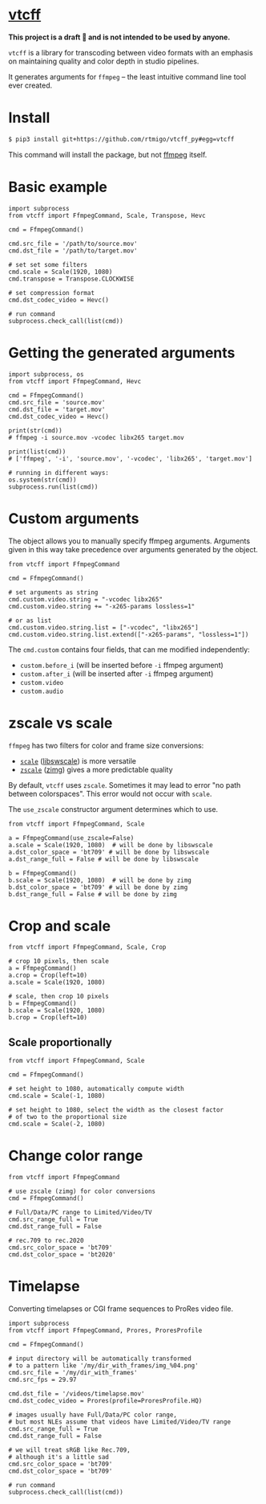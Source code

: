 # [vtcff](https://github.com/rtmigo/vtcff_py)

**This project is a draft 🍏 and is not intended to be used by anyone.**

`vtcff` is a library for transcoding between video formats with an emphasis on
maintaining quality and color depth in studio pipelines.

It generates arguments for `ffmpeg` – the least intuitive command line tool ever
created.

# Install

```bash
$ pip3 install git+https://github.com/rtmigo/vtcff_py#egg=vtcff
```

This command will install the package, but not
[ffmpeg](https://www.ffmpeg.org/) itself.

# Basic example

```python3
import subprocess
from vtcff import FfmpegCommand, Scale, Transpose, Hevc

cmd = FfmpegCommand()

cmd.src_file = '/path/to/source.mov'
cmd.dst_file = '/path/to/target.mov'

# set set some filters
cmd.scale = Scale(1920, 1080)
cmd.transpose = Transpose.CLOCKWISE

# set compression format
cmd.dst_codec_video = Hevc()

# run command
subprocess.check_call(list(cmd))
```

# Getting the generated arguments

```python3
import subprocess, os
from vtcff import FfmpegCommand, Hevc

cmd = FfmpegCommand()
cmd.src_file = 'source.mov'
cmd.dst_file = 'target.mov'
cmd.dst_codec_video = Hevc()

print(str(cmd))
# ffmpeg -i source.mov -vcodec libx265 target.mov

print(list(cmd))
# ['ffmpeg', '-i', 'source.mov', '-vcodec', 'libx265', 'target.mov']

# running in different ways:
os.system(str(cmd))
subprocess.run(list(cmd))
```

# Custom arguments

The object allows you to manually specify ffmpeg arguments. Arguments given 
in this way take precedence over arguments generated by the object.

```python3
from vtcff import FfmpegCommand

cmd = FfmpegCommand()

# set arguments as string
cmd.custom.video.string = "-vcodec libx265"
cmd.custom.video.string += "-x265-params lossless=1"

# or as list
cmd.custom.video.string.list = ["-vcodec", "libx265"]
cmd.custom.video.string.list.extend(["-x265-params", "lossless=1"])
```

The `cmd.custom` contains four fields, that can me modified independently:

- `custom.before_i` (will be inserted before `-i` ffmpeg argument)
- `custom.after_i` (will be inserted after `-i` ffmpeg argument)
- `custom.video` 
- `custom.audio`


# zscale vs scale

`ffmpeg` has two filters for color and frame size conversions:
- [`scale`](https://ffmpeg.org/ffmpeg-filters.html#scale-1) ([libswscale](https://ffmpeg.org/libswscale.html)) is more versatile 
- [`zscale`](https://ffmpeg.org/ffmpeg-filters.html#zscale-1) ([zimg](https://github.com/sekrit-twc/zimg)) gives a more predictable quality

By default, `vtcff` uses `zscale`. Sometimes it may lead to error "no path between colorspaces". This error would 
not occur with `scale`.

The `use_zscale` constructor argument determines which to use. 

```python3
from vtcff import FfmpegCommand, Scale

a = FfmpegCommand(use_zscale=False)
a.scale = Scale(1920, 1080)  # will be done by libswscale
a.dst_color_space = 'bt709' # will be done by libswscale
a.dst_range_full = False # will be done by libswscale

b = FfmpegCommand()
b.scale = Scale(1920, 1080)  # will be done by zimg
b.dst_color_space = 'bt709' # will be done by zimg
b.dst_range_full = False # will be done by zimg
```

# Crop and scale


```python3
from vtcff import FfmpegCommand, Scale, Crop

# crop 10 pixels, then scale
a = FfmpegCommand()
a.crop = Crop(left=10)
a.scale = Scale(1920, 1080)

# scale, then crop 10 pixels
b = FfmpegCommand()
b.scale = Scale(1920, 1080)
b.crop = Crop(left=10)
```

## Scale proportionally

```python3
from vtcff import FfmpegCommand, Scale

cmd = FfmpegCommand()

# set height to 1080, automatically compute width 
cmd.scale = Scale(-1, 1080)

# set height to 1080, select the width as the closest factor 
# of two to the proportional size 
cmd.scale = Scale(-2, 1080)
```

# Change color range

```python3
from vtcff import FfmpegCommand

# use zscale (zimg) for color conversions
cmd = FfmpegCommand()

# Full/Data/PC range to Limited/Video/TV
cmd.src_range_full = True
cmd.dst_range_full = False

# rec.709 to rec.2020 
cmd.src_color_space = 'bt709'
cmd.dst_color_space = 'bt2020'
```


# Timelapse

Converting timelapses or CGI frame sequences to ProRes video file.

```python3
import subprocess
from vtcff import FfmpegCommand, Prores, ProresProfile

cmd = FfmpegCommand()

# input directory will be automatically transformed 
# to a pattern like '/my/dir_with_frames/img_%04.png'   
cmd.src_file = '/my/dir_with_frames'
cmd.src_fps = 29.97

cmd.dst_file = '/videos/timelapse.mov'
cmd.dst_codec_video = Prores(profile=ProresProfile.HQ)

# images usually have Full/Data/PC color range,
# but most NLEs assume that videos have Limited/Video/TV range
cmd.src_range_full = True
cmd.dst_range_full = False

# we will treat sRGB like Rec.709, 
# although it's a little sad
cmd.src_color_space = 'bt709'
cmd.dst_color_space = 'bt709'

# run command
subprocess.check_call(list(cmd))
```
